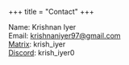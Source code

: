 +++
title = "Contact"
+++

Name: Krishnan Iyer  
Email: krishnaniyer97@gmail.com  
[Matrix](https://matrix.org): krish_iyer  
[Discord](https://discord.com/): krish_iyer0
